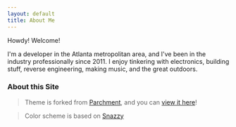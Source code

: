```yaml
---
layout: default
title: About Me
---
```


<!-- <img class="profile-picture" src="{{site.baseurl}}/{{site.profile-picture}}"> -->

Howdy! Welcome!

I'm a developer in the Atlanta metropolitan area, and I've been in the industry professionally since 2011. I enjoy tinkering with electronics, building stuff, reverse engineering, making music, and the great outdoors. 

### About this Site
> Theme is forked from [Parchment](https://github.com/rahul-bothra/parchment), and you can [view it here](https://github.com/beckler/parchment)!

> Color scheme is based on [Snazzy](https://github.com/sindresorhus/terminal-snazzy)